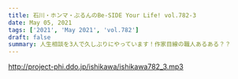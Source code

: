 ```yaml
---
title: 石川・ホンマ・ぶるんのBe-SIDE Your Life! vol.782-3
date: May 05, 2021
tags: ['2021', 'May 2021', 'vol.782']
draft: false
summary: 人生相談を3人で久しぶりにやっています！作家目線の職人あるある？？
---
```


http://project-phi.ddo.jp/ishikawa/ishikawa782_3.mp3
